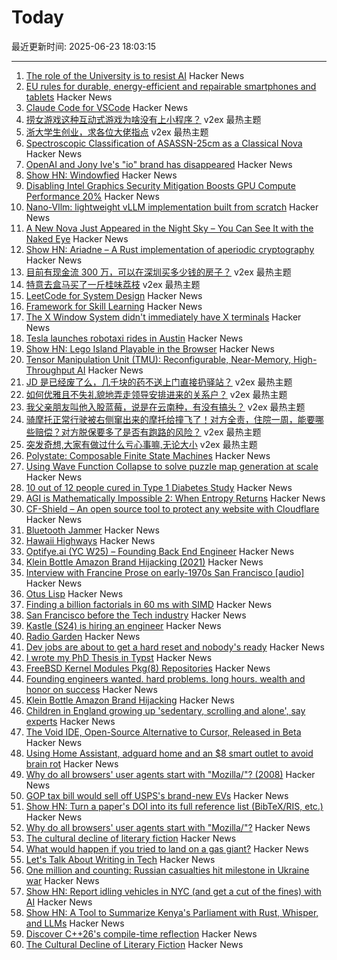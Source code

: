 # Today

最近更新时间: 2025-06-23 18:03:15

--- 
1. [The role of the University is to resist AI](https://danmcquillan.org/cpct_seminar.html) Hacker News
2. [EU rules for durable, energy-efficient and repairable smartphones and tablets](https://single-market-economy.ec.europa.eu/news/new-eu-rules-durable-energy-efficient-and-repairable-smartphones-and-tablets-start-applying-2025-06-20_en) Hacker News
3. [Claude Code for VSCode](https://marketplace.visualstudio.com/items?itemName=anthropic.claude-code) Hacker News
4. [捞女游戏这种互动式游戏为啥没有上小程序？](https://www.v2ex.com/t/1140394) v2ex 最热主题
5. [浙大学生创业，求各位大佬指点](https://www.v2ex.com/t/1140377) v2ex 最热主题
6. [Spectroscopic Classification of ASASSN-25cm as a Classical Nova](https://www.astronomerstelegram.org/?read=17228) Hacker News
7. [OpenAI and Jony Ive's "io" brand has disappeared](https://www.theverge.com/news/690858/jony-ive-openai-sam-altman-ai-hardware) Hacker News
8. [Show HN: Windowfied](https://news.ycombinator.com/item?id=44352831) Hacker News
9. [Disabling Intel Graphics Security Mitigation Boosts GPU Compute Performance 20%](https://www.phoronix.com/news/Disable-Intel-Gfx-Security-20p) Hacker News
10. [Nano-Vllm: lightweight vLLM implementation built from scratch](https://github.com/GeeeekExplorer/nano-vllm) Hacker News
11. [A New Nova Just Appeared in the Night Sky – You Can See It with the Naked Eye](https://www.iflscience.com/unexpected-nova-just-appeared-in-the-night-sky-and-you-can-see-it-with-the-naked-eye-79708) Hacker News
12. [Show HN: Ariadne – A Rust implementation of aperiodic cryptography](https://codeberg.org/CipherNomad/Ariadne) Hacker News
13. [目前有现金流 300 万，可以在深圳买多少钱的房子？](https://www.v2ex.com/t/1140345) v2ex 最热主题
14. [特意去盒马买了一斤桂味荔枝](https://www.v2ex.com/t/1140340) v2ex 最热主题
15. [LeetCode for System Design](https://leetsys.dev) Hacker News
16. [Framework for Skill Learning](https://news.ycombinator.com/item?id=44352574) Hacker News
17. [The X Window System didn't immediately have X terminals](https://utcc.utoronto.ca/~cks/space/blog/unix/XTerminalsNotImmediate) Hacker News
18. [Tesla launches robotaxi rides in Austin](https://techcrunch.com/2025/06/22/tesla-launches-robotaxi-rides-in-austin-with-big-promises-and-unanswered-questions/) Hacker News
19. [Show HN: Lego Island Playable in the Browser](https://isle.pizza) Hacker News
20. [Tensor Manipulation Unit (TMU): Reconfigurable, Near-Memory, High-Throughput AI](https://arxiv.org/abs/2506.14364) Hacker News
21. [JD 是已经废了么，几千块的药不送上门直接扔驿站？](https://www.v2ex.com/t/1140359) v2ex 最热主题
22. [如何优雅且不失礼貌地弄走领导安排进来的关系户？](https://www.v2ex.com/t/1140348) v2ex 最热主题
23. [我父亲朋友叫他入股蓝莓，说是在云南种，有没有搞头？](https://www.v2ex.com/t/1140331) v2ex 最热主题
24. [骑摩托正常行驶被右侧窜出来的摩托给撞飞了！对方全责，住院一周，能要哪些赔偿？对方脱保要多了是否有跑路的风险？](https://www.v2ex.com/t/1140328) v2ex 最热主题
25. [突发奇想,大家有做过什么亏心事嘛,无论大小](https://www.v2ex.com/t/1140322) v2ex 最热主题
26. [Polystate: Composable Finite State Machines](https://github.com/sdzx-1/polystate) Hacker News
27. [Using Wave Function Collapse to solve puzzle map generation at scale](https://sublevelgames.github.io/blogs/2025-06-22-nurikabe-map-gen-with-wfc/) Hacker News
28. [10 out of 12 people cured in Type 1 Diabetes Study](https://www.nejm.org/doi/full/10.1056/NEJMoa2506549) Hacker News
29. [AGI is Mathematically Impossible 2: When Entropy Returns](https://philarchive.org/archive/SCHAIM-14) Hacker News
30. [CF-Shield – An open source tool to protect any website with Cloudflare](https://github.com/Sakura-sx/cf-shield) Hacker News
31. [Bluetooth Jammer](https://github.com/EmenstaNougat/ESP32-BlueJammer) Hacker News
32. [Hawaii Highways](http://www.hawaiihighways.com/) Hacker News
33. [Optifye.ai (YC W25) – Founding Back End Engineer](https://news.ycombinator.com/item?id=44351580) Hacker News
34. [Klein Bottle Amazon Brand Hijacking (2021)](https://www.kleinbottle.com/Amazon_Brand_Hijacking.html) Hacker News
35. [Interview with Francine Prose on early-1970s San Francisco [audio]](https://www.laphamsquarterly.org/content/episode-3-francine-prose) Hacker News
36. [Otus Lisp](https://yuriy-chumak.github.io/ol/) Hacker News
37. [Finding a billion factorials in 60 ms with SIMD](https://codeforces.com/blog/entry/143279) Hacker News
38. [San Francisco before the Tech industry](https://www.laphamsquarterly.org/content/episode-3-francine-prose) Hacker News
39. [Kastle (S24) is hiring an engineer](https://www.ycombinator.com/companies/kastle/jobs/ItDVKB7-founding-engineer-at-kastle-s24) Hacker News
40. [Radio Garden](https://radio.garden/?2025) Hacker News
41. [Dev jobs are about to get a hard reset and nobody's ready](https://old.reddit.com/r/ClaudeAI/comments/1lhgdbd/dev_jobs_are_about_to_get_a_hard_reset_and/) Hacker News
42. [I wrote my PhD Thesis in Typst](https://fransskarman.com/phd_thesis_in_typst.html) Hacker News
43. [FreeBSD Kernel Modules Pkg(8) Repositories](https://vermaden.wordpress.com/2025/06/22/freebsd-kernel-modules-pkg8-repositories/) Hacker News
44. [Founding engineers wanted. hard problems. long hours. wealth and honor on success](https://www.ycombinator.com/companies/kastle/jobs/ItDVKB7-founding-engineer-at-kastle-s24) Hacker News
45. [Klein Bottle Amazon Brand Hijacking](https://www.kleinbottle.com/Amazon_Brand_Hijacking.html) Hacker News
46. [Children in England growing up 'sedentary, scrolling and alone', say experts](https://www.theguardian.com/society/2025/jun/11/children-sedentary-scrolling-alone-lack-of-play-england) Hacker News
47. [The Void IDE, Open-Source Alternative to Cursor, Released in Beta](https://www.infoq.com/news/2025/06/void-ide-beta-release/) Hacker News
48. [Using Home Assistant, adguard home and an $8 smart outlet to avoid brain rot](https://www.romanklasen.com/blog/beating-brainrot-by-button/) Hacker News
49. [Why do all browsers' user agents start with "Mozilla/"? (2008)](https://stackoverflow.com/questions/1114254/why-do-all-browsers-user-agents-start-with-mozilla) Hacker News
50. [GOP tax bill would sell off USPS's brand-new EVs](https://www.washingtonpost.com/business/2025/06/21/trump-usps-trucks-taxes/) Hacker News
51. [Show HN: Turn a paper's DOI into its full reference list (BibTeX/RIS, etc.)](https://references.mireklzicar.com) Hacker News
52. [Why do all browsers' user agents start with "Mozilla/"?](https://stackoverflow.com/questions/1114254/why-do-all-browsers-user-agents-start-with-mozilla) Hacker News
53. [The cultural decline of literary fiction](https://oyyy.substack.com/p/the-cultural-decline-of-literary) Hacker News
54. [What would happen if you tried to land on a gas giant?](https://www.popsci.com/science/can-we-land-on-jupiter-saturn/) Hacker News
55. [Let's Talk About Writing in Tech](https://www.gmoniava.com/blog/lets-talk-about-writing-in-tech) Hacker News
56. [One million and counting: Russian casualties hit milestone in Ukraine war](https://www.theguardian.com/world/ng-interactive/2025/jun/22/one-million-and-counting-russian-casualties-hit-milestone-in-ukraine-war) Hacker News
57. [Show HN: Report idling vehicles in NYC (and get a cut of the fines) with AI](https://apps.apple.com/us/app/idle-reporter-for-nyc-dep/id6747315971) Hacker News
58. [Show HN: A Tool to Summarize Kenya's Parliament with Rust, Whisper, and LLMs](https://github.com/c12i/bunge-bits) Hacker News
59. [Discover C++26's compile-time reflection](https://lemire.me/blog/2025/06/22/c26-will-include-compile-time-reflection-why-should-you-care/) Hacker News
60. [The Cultural Decline of Literary Fiction](https://oyyy.substack.com/p/the-cultural-decline-of-literary) Hacker News
